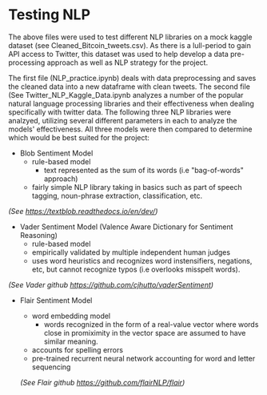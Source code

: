 # Testing NLP 

The above files were used to test different NLP libraries on a mock kaggle dataset (see Cleaned_Bitcoin_tweets.csv). As there is a lull-period to gain API access to Twitter, this dataset was used to help develop a data pre-processing approach as well as NLP strategy for the project. 

The first file (NLP_practice.ipynb) deals with data preprocessing and saves the cleaned data into a new dataframe with clean tweets. The second file (See Twitter_NLP_Kaggle_Data.ipynb analyzes a number of the popular natural language processing libraries and their effectiveness when 
dealing specifically with twitter data. The following three NLP libraries were analzyed, utilizing several different parameters in each to analyze the models' effectiveness. All three models were then compared to determine which would be best suited for the project:

- Blob Sentiment Model
   - rule-based model 
      - text represented as the sum of its words (i.e "bag-of-words" approach)
   - fairly simple NLP library taking in basics such as part of speech tagging, noun-phrase extraction, classification, etc.
   
 *(See https://textblob.readthedocs.io/en/dev/)*
   
- Vader Sentiment Model (Valence Aware Dictionary for Sentiment Reasoning)
   - rule-based model 
   - empirically validated by multiple independent human judges 
   - uses word heuristics and recognizes word instensifiers, negations, etc, but cannot recognize typos (i.e overlooks misspelt words).
 
 *(See Vader github https://github.com/cjhutto/vaderSentiment)*
   
- Flair Sentiment Model
   - word embedding model 
      - words recognized in the form of a real-value vector where words close in promiximity in the vector space are assumed to have similar meaning.
   - accounts for spelling errors
   - pre-trained recurrent neural network accounting for word and letter sequencing 
  
  *(See Flair github https://github.com/flairNLP/flair)*

